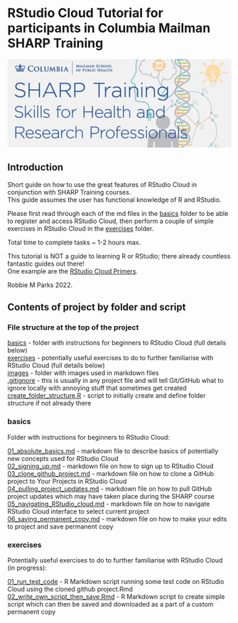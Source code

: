 # RStudio Cloud Tutorial for participants in Columbia Mailman SHARP Training

![](images/banner.png)

## Introduction

Short guide on how to use the great features of RStudio Cloud in conjunction with SHARP Training courses.\
This guide assumes the user has functional knowledge of R and RStudio.

Please first read through each of the md files in the [basics](#basics) folder to be able to register and access RStudio Cloud, then perform a couple of simple exercises in RStudio Cloud in the [exercises](#exercises) folder.

Total time to complete tasks ~ 1-2 hours max. 

This tutorial is NOT a guide to learning R or RStudio; there already countless fantastic guides out there!\
One example are the [RStudio Cloud Primers](https://rstudio.cloud/learn/primers).

Robbie M Parks 2022.

## Contents of project by folder and script

### File structure at the top of the project

[basics](#basics)                              - folder with instructions for beginners to RStudio Cloud (full details below)\
[exercises](#exercises)                           - potentially useful exercises to do to further familiarise with RStudio Cloud (full details below)\
[images](https://github.com/rmp15/rstudio_cloud_tutorial/tree/main/images)                              - folder with images used in markdown files\
[.gitignore](https://github.com/rmp15/rstudio_cloud_tutorial/blob/main/.gitignore)                          - this is usually in any project file and will tell Git/GitHub what to ignore locally with annoying stuff that sometimes get created\
[create_folder_structure.R](https://github.com/rmp15/rstudio_cloud_tutorial/blob/main/create_folder_structure.R)           - script to initially create and define folder structure if not already there

### basics
Folder with instructions for beginners to RStudio Cloud:

[01_absolute_basics.md](https://github.com/rmp15/rstudio_cloud_tutorial/blob/main/basics/01_absolute_basics.md)              - markdown file to describe basics of potentially new concepts used for RStudio Cloud\
[02_signing_up.md](https://github.com/rmp15/rstudio_cloud_tutorial/blob/main/basics/02_signing_up.md)               - markdown file on how to sign up to RStudio Cloud\
[03_clone_github_project.md](https://github.com/rmp15/rstudio_cloud_tutorial/blob/main/basics/03_clone_github_project.md)        - markdown file on how to clone a GitHub project to Your Projects in RStudio Cloud\
[04_pulling_project_updates.md](https://github.com/rmp15/rstudio_cloud_tutorial/blob/main/basics/04_pulling_project_updates.md)     - markdown file on how to pull GitHub project updates which may have taken place during the SHARP course\
[05_navigating_RStudio_cloud.md](https://github.com/rmp15/rstudio_cloud_tutorial/blob/main/basics/05_navigating_RStudio_cloud.md)    - markdown file on how to navigate RStudio Cloud interface to select current project\
[06_saving_permanent_copy.md](https://github.com/rmp15/rstudio_cloud_tutorial/blob/main/basics/06_saving_permanent_copy.md)       - markdown file on how to make your edits to project and save permanent copy

### exercises
Potentially useful exercises to do to further familiarise with RStudio Cloud (in progress):


[01_run_test_code](https://github.com/rmp15/rstudio_cloud_tutorial/blob/main/exercises/01_run_test_code.Rmd)                  -  R Markdown script running some test code on RStudio Cloud using the cloned github project.Rmd\
[02_write_own_script_then_save.Rmd](https://github.com/rmp15/rstudio_cloud_tutorial/blob/main/exercises/02_write_own_script_then_save.Rmd) -  R Markdown script to create simple script which can then be saved and downloaded as a part of a custom permanent copy
